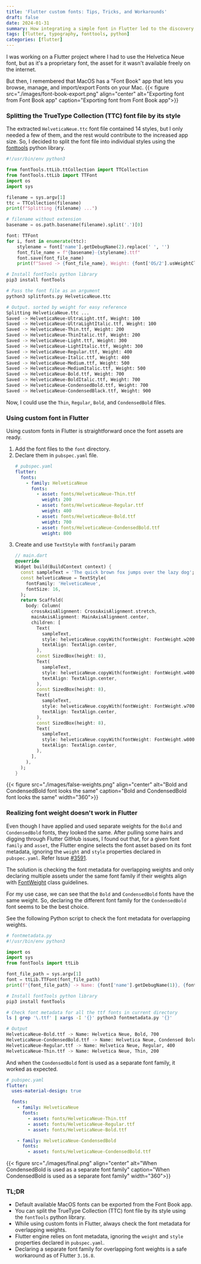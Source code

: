 ```yaml
---
title: 'Flutter custom fonts: Tips, Tricks, and Workarounds'
draft: false
date: 2024-01-31
summary: How integrating a simple font in Flutter led to the discovery of interesting things
tags: [flutter, typography, fonttools, python]
categories: [flutter]
---
```


I was working on a Flutter project where I had to use the Helvetica Neue font, but as it's a proprietary font, the asset for it wasn't available freely on the internet.

But then, I remembered that MacOS has a "Font Book" app that lets you browse, manage, and import/export Fonts on your Mac.
{{< figure 
  src="./images/font-book-export.png" 
  align="center"
  alt="Exporting font from Font Book app"
  caption="Exporting font from Font Book app">}}

### Splitting the TrueType Collection (TTC) font file by its style
The extracted `HelveticaNeue.ttc` font file contained 14 styles, but I only needed a few of them, and the rest would contribute to the increased app size. So, I decided to split the font file into individual styles using the [fonttools](https://github.com/fonttools/fonttools) python library.

```python
#!/usr/bin/env python3

from fontTools.ttLib.ttCollection import TTCollection
from fontTools.ttLib import TTFont
import os
import sys

filename = sys.argv[1]
ttc = TTCollection(filename)
print(f"Splitting {filename} ...")

# filename without extension
basename = os.path.basename(filename).split('.')[0]

font: TTFont
for i, font in enumerate(ttc):
    stylename = font['name'].getDebugName(2).replace(' ', '')
    font_file_name = f"{basename}-{stylename}.ttf"
    font.save(font_file_name)
    print(f"Saved -> {font_file_name}, Weight: {font['OS/2'].usWeightClass}")
```
```bash
# Install fontTools python library
pip3 install fontTools

# Pass the font file as an argument
python3 splitfonts.py HelveticaNeue.ttc

# Output. sorted by weight for easy reference
Splitting HelveticaNeue.ttc ...
Saved -> HelveticaNeue-UltraLight.ttf, Weight: 100
Saved -> HelveticaNeue-UltraLightItalic.ttf, Weight: 100
Saved -> HelveticaNeue-Thin.ttf, Weight: 200
Saved -> HelveticaNeue-ThinItalic.ttf, Weight: 200
Saved -> HelveticaNeue-Light.ttf, Weight: 300
Saved -> HelveticaNeue-LightItalic.ttf, Weight: 300
Saved -> HelveticaNeue-Regular.ttf, Weight: 400
Saved -> HelveticaNeue-Italic.ttf, Weight: 400
Saved -> HelveticaNeue-Medium.ttf, Weight: 500
Saved -> HelveticaNeue-MediumItalic.ttf, Weight: 500
Saved -> HelveticaNeue-Bold.ttf, Weight: 700
Saved -> HelveticaNeue-BoldItalic.ttf, Weight: 700
Saved -> HelveticaNeue-CondensedBold.ttf, Weight: 700
Saved -> HelveticaNeue-CondensedBlack.ttf, Weight: 900
```

Now, I could use the `Thin`, `Regular`, `Bold`, and `CondensedBold` files.

### Using custom font in Flutter
Using custom fonts in Flutter is straightforward once the font assets are ready. 
1. Add the font files to the `font` directory.
2. Declare them in `pubspec.yaml` file.
    ```yaml
    # pubspec.yaml
    flutter:
      fonts:
        - family: HelveticaNeue
          fonts:
            - asset: fonts/HelveticaNeue-Thin.ttf
              weight: 200
            - asset: fonts/HelveticaNeue-Regular.ttf
              weight: 400
            - asset: fonts/HelveticaNeue-Bold.ttf
              weight: 700
            - asset: fonts/HelveticaNeue-CondensedBold.ttf
              weight: 800
    ```
3. Create and use `TextStyle` with `fontFamily` param    
    ```dart
    // main.dart
    @override
    Widget build(BuildContext context) {
      const sampleText = 'The quick brown fox jumps over the lazy dog';
      const helveticaNeue = TextStyle(
        fontFamily: 'HelveticaNeue',
        fontSize: 16,
      );
      return Scaffold(
        body: Column(
          crossAxisAlignment: CrossAxisAlignment.stretch,
          mainAxisAlignment: MainAxisAlignment.center,
          children: [
            Text(
              sampleText,
              style: helveticaNeue.copyWith(fontWeight: FontWeight.w200),
              textAlign: TextAlign.center,
            ),
            const SizedBox(height: 8),
            Text(
              sampleText,
              style: helveticaNeue.copyWith(fontWeight: FontWeight.w400),
              textAlign: TextAlign.center,
            ),
            const SizedBox(height: 8),
            Text(
              sampleText,
              style: helveticaNeue.copyWith(fontWeight: FontWeight.w700),
              textAlign: TextAlign.center,
            ),
            const SizedBox(height: 8),
            Text(
              sampleText,
              style: helveticaNeue.copyWith(fontWeight: FontWeight.w800),
              textAlign: TextAlign.center,
            ),
          ],
        ),
      );
    }
    ```

{{< figure src="./images/false-weights.png"
      align="center"
      alt="Bold and CondensedBold font looks the same"
      caption="Bold and CondensedBold font looks the same"
      width="360">}}

### Realizing font weight doesn't work in Flutter
Even though I have applied and used separate weights for the `Bold` and `CondensedBold` fonts, they looked the same. After pulling some hairs and digging through Flutter GitHub issues, I found out that, for a given font `family` and `asset`, the Flutter engine selects the font asset based on its font metadata, ignoring the `weight` and `style` properties declared in `pubspec.yaml`. Refer Issue [#3591](https://github.com/flutter/website/issues/3591#issuecomment-521806077).

<!-- 
On checking the metadata on font asset files, I realised that, `Bold` and `CondensedBold` files have the same `700` weight value in its metadata. 
So, using the fonttools library, I tried to change the weight of the `CondensedBold` font to `800`, but it still wasn't enough. 
Flutter engine still couldn't differentiate between `Bold` and `CondensedBold` fonts and always used the former. -->
The solution is checking the font metadata for overlapping weights and only declaring multiple assets under the same font family if their weights align with [FontWeight](https://api.flutter.dev/flutter/dart-ui/FontWeight-class.html) class guidelines. 

For my use case, we can see that the `Bold` and `CondensedBold` fonts have the same weight. So, declaring the different font family for the `CondensedBold` font seems to be the best choice.

See the following Python script to check the font metadata for overlapping weights.
```python
# fontmetadata.py
#!/usr/bin/env python3

import os
import sys
from fontTools import ttLib

font_file_path = sys.argv[1]
font = ttLib.TTFont(font_file_path)
print(f"{font_file_path} -> Name: {font['name'].getDebugName(1)}, {font['name'].getDebugName(2)}, {font['OS/2'].usWeightClass}")
```
```bash
# Install fontTools python library
pip3 install fontTools

# Check font metadata for all the ttf fonts in current directory
ls | grep '\.ttf' | xargs -I '{}' python3 fontmetadata.py '{}'

# Output
HelveticaNeue-Bold.ttf -> Name: Helvetica Neue, Bold, 700
HelveticaNeue-CondensedBold.ttf -> Name: Helvetica Neue, Condensed Bold, 700
HelveticaNeue-Regular.ttf -> Name: Helvetica Neue, Regular, 400
HelveticaNeue-Thin.ttf -> Name: Helvetica Neue, Thin, 200
```

And when the `CondensedBold` font is used as a separate font family, it worked as expected.
```yaml
# pubspec.yaml
flutter:
  uses-material-design: true

  fonts:
    - family: HelveticaNeue
      fonts:
        - asset: fonts/HelveticaNeue-Thin.ttf
        - asset: fonts/HelveticaNeue-Regular.ttf
        - asset: fonts/HelveticaNeue-Bold.ttf

    - family: HelveticaNeue-CondensedBold
      fonts:
        - asset: fonts/HelveticaNeue-CondensedBold.ttf
```
{{< figure src="./images/final.png"
      align="center"
      alt="When CondensedBold is used as a separate font family"
      caption="When CondensedBold is used as a separate font family"
      width="360">}}

### TL;DR
- Default available MacOS fonts can be exported from the Font Book app.
- You can split the TrueType Collection (TTC) font file by its style using the `fontTools` python library.
- While using custom fonts in Flutter, always check the font metadata for overlapping weights.
- Flutter engine relies on font metadata, ignoring the `weight` and `style` properties declared in `pubspec.yaml`.
- Declaring a separate font family for overlapping font weights is a safe workaround as of Flutter `3.16.8`.